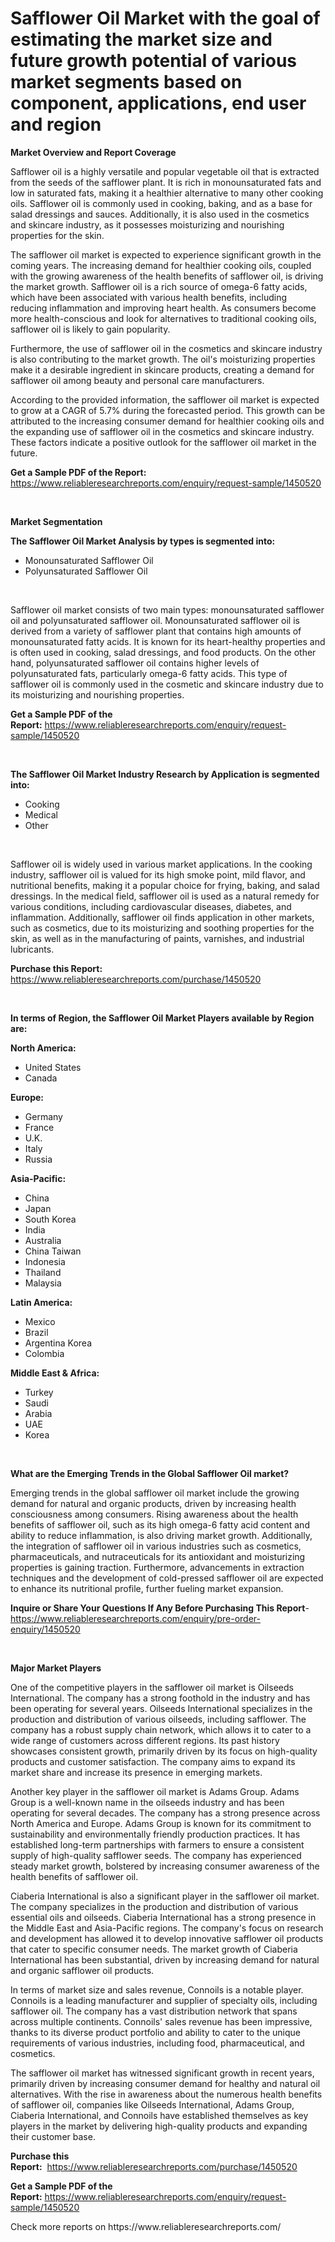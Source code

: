 <p><h1>Safflower Oil Market with the goal of estimating the market size and future growth potential of various market segments based on component, applications, end user and region</h1></p><p><strong>Market Overview and Report Coverage</strong></p>
<p><p>Safflower oil is a highly versatile and popular vegetable oil that is extracted from the seeds of the safflower plant. It is rich in monounsaturated fats and low in saturated fats, making it a healthier alternative to many other cooking oils. Safflower oil is commonly used in cooking, baking, and as a base for salad dressings and sauces. Additionally, it is also used in the cosmetics and skincare industry, as it possesses moisturizing and nourishing properties for the skin.</p><p>The safflower oil market is expected to experience significant growth in the coming years. The increasing demand for healthier cooking oils, coupled with the growing awareness of the health benefits of safflower oil, is driving the market growth. Safflower oil is a rich source of omega-6 fatty acids, which have been associated with various health benefits, including reducing inflammation and improving heart health. As consumers become more health-conscious and look for alternatives to traditional cooking oils, safflower oil is likely to gain popularity.</p><p>Furthermore, the use of safflower oil in the cosmetics and skincare industry is also contributing to the market growth. The oil's moisturizing properties make it a desirable ingredient in skincare products, creating a demand for safflower oil among beauty and personal care manufacturers.</p><p>According to the provided information, the safflower oil market is expected to grow at a CAGR of 5.7% during the forecasted period. This growth can be attributed to the increasing consumer demand for healthier cooking oils and the expanding use of safflower oil in the cosmetics and skincare industry. These factors indicate a positive outlook for the safflower oil market in the future.</p></p>
<p><strong>Get a Sample PDF of the Report:</strong> <a href="https://www.reliableresearchreports.com/enquiry/request-sample/1450520">https://www.reliableresearchreports.com/enquiry/request-sample/1450520</a></p>
<p>&nbsp;</p>
<p><strong>Market Segmentation</strong></p>
<p><strong>The Safflower Oil Market Analysis by types is segmented into:</strong></p>
<p><ul><li>Monounsaturated Safflower Oil</li><li>Polyunsaturated Safflower Oil</li></ul></p>
<p>&nbsp;</p>
<p><p>Safflower oil market consists of two main types: monounsaturated safflower oil and polyunsaturated safflower oil. Monounsaturated safflower oil is derived from a variety of safflower plant that contains high amounts of monounsaturated fatty acids. It is known for its heart-healthy properties and is often used in cooking, salad dressings, and food products. On the other hand, polyunsaturated safflower oil contains higher levels of polyunsaturated fats, particularly omega-6 fatty acids. This type of safflower oil is commonly used in the cosmetic and skincare industry due to its moisturizing and nourishing properties.</p></p>
<p><strong>Get a Sample PDF of the Report:</strong>&nbsp;<a href="https://www.reliableresearchreports.com/enquiry/request-sample/1450520">https://www.reliableresearchreports.com/enquiry/request-sample/1450520</a></p>
<p>&nbsp;</p>
<p><strong>The Safflower Oil Market Industry Research by Application is segmented into:</strong></p>
<p><ul><li>Cooking</li><li>Medical</li><li>Other</li></ul></p>
<p>&nbsp;</p>
<p><p>Safflower oil is widely used in various market applications. In the cooking industry, safflower oil is valued for its high smoke point, mild flavor, and nutritional benefits, making it a popular choice for frying, baking, and salad dressings. In the medical field, safflower oil is used as a natural remedy for various conditions, including cardiovascular diseases, diabetes, and inflammation. Additionally, safflower oil finds application in other markets, such as cosmetics, due to its moisturizing and soothing properties for the skin, as well as in the manufacturing of paints, varnishes, and industrial lubricants.</p></p>
<p><strong>Purchase this Report:</strong>&nbsp; <a href="https://www.reliableresearchreports.com/purchase/1450520">https://www.reliableresearchreports.com/purchase/1450520</a></p>
<p>&nbsp;</p>
<p><strong>In terms of Region, the Safflower Oil Market Players available by Region are:</strong></p>
<p>
    <p> <strong> North America: </strong>
        <ul>
            <li>United States</li>
            <li>Canada</li>
        </ul>
        </p> 
    <p> <strong> Europe: </strong>
        <ul>
            <li>Germany</li>
            <li>France</li>
            <li>U.K.</li>
            <li>Italy</li>
            <li>Russia</li>
        </ul>
        </p> 
    <p> <strong> Asia-Pacific: </strong>
        <ul>
            <li>China</li>
            <li>Japan</li>
            <li>South Korea</li>
            <li>India</li>
            <li>Australia</li>
            <li>China Taiwan</li>
            <li>Indonesia</li>
            <li>Thailand</li>
            <li>Malaysia</li>
        </ul>
        </p> 
    <p> <strong> Latin America: </strong>
        <ul>
            <li>Mexico</li>
            <li>Brazil</li>
            <li>Argentina Korea</li>
            <li>Colombia</li>
        </ul>
        </p> 
    <p> <strong> Middle East & Africa: </strong>
        <ul>
            <li>Turkey</li>
            <li>Saudi</li>
            <li>Arabia</li>
            <li>UAE</li>
            <li>Korea</li>
        </ul>
    </p>
    </p>
<p>&nbsp;</p>
<p><strong>What are the Emerging Trends in the Global Safflower Oil market?</strong></p>
<p><p>Emerging trends in the global safflower oil market include the growing demand for natural and organic products, driven by increasing health consciousness among consumers. Rising awareness about the health benefits of safflower oil, such as its high omega-6 fatty acid content and ability to reduce inflammation, is also driving market growth. Additionally, the integration of safflower oil in various industries such as cosmetics, pharmaceuticals, and nutraceuticals for its antioxidant and moisturizing properties is gaining traction. Furthermore, advancements in extraction techniques and the development of cold-pressed safflower oil are expected to enhance its nutritional profile, further fueling market expansion.</p></p>
<p><strong>Inquire or Share Your Questions If Any Before Purchasing This Report</strong>- <a href="https://www.reliableresearchreports.com/enquiry/pre-order-enquiry/1450520">https://www.reliableresearchreports.com/enquiry/pre-order-enquiry/1450520</a></p>
<p>&nbsp;</p>
<p><strong>Major Market Players</strong></p>
<p><p>One of the competitive players in the safflower oil market is Oilseeds International. The company has a strong foothold in the industry and has been operating for several years. Oilseeds International specializes in the production and distribution of various oilseeds, including safflower. The company has a robust supply chain network, which allows it to cater to a wide range of customers across different regions. Its past history showcases consistent growth, primarily driven by its focus on high-quality products and customer satisfaction. The company aims to expand its market share and increase its presence in emerging markets.</p><p>Another key player in the safflower oil market is Adams Group. Adams Group is a well-known name in the oilseeds industry and has been operating for several decades. The company has a strong presence across North America and Europe. Adams Group is known for its commitment to sustainability and environmentally friendly production practices. It has established long-term partnerships with farmers to ensure a consistent supply of high-quality safflower seeds. The company has experienced steady market growth, bolstered by increasing consumer awareness of the health benefits of safflower oil.</p><p>Ciaberia International is also a significant player in the safflower oil market. The company specializes in the production and distribution of various essential oils and oilseeds. Ciaberia International has a strong presence in the Middle East and Asia-Pacific regions. The company's focus on research and development has allowed it to develop innovative safflower oil products that cater to specific consumer needs. The market growth of Ciaberia International has been substantial, driven by increasing demand for natural and organic safflower oil products.</p><p>In terms of market size and sales revenue, Connoils is a notable player. Connoils is a leading manufacturer and supplier of specialty oils, including safflower oil. The company has a vast distribution network that spans across multiple continents. Connoils' sales revenue has been impressive, thanks to its diverse product portfolio and ability to cater to the unique requirements of various industries, including food, pharmaceutical, and cosmetics.</p><p>The safflower oil market has witnessed significant growth in recent years, primarily driven by increasing consumer demand for healthy and natural oil alternatives. With the rise in awareness about the numerous health benefits of safflower oil, companies like Oilseeds International, Adams Group, Ciaberia International, and Connoils have established themselves as key players in the market by delivering high-quality products and expanding their customer base.</p></p>
<p><strong>Purchase this Report:</strong>&nbsp;&nbsp;<a href="https://www.reliableresearchreports.com/purchase/1450520">https://www.reliableresearchreports.com/purchase/1450520</a></p>
<p></p>
<p><strong>Get a Sample PDF of the Report:</strong>&nbsp;<a href="https://www.reliableresearchreports.com/enquiry/request-sample/1450520">https://www.reliableresearchreports.com/enquiry/request-sample/1450520</a></p>
<p>Check more reports on https://www.reliableresearchreports.com/</p>